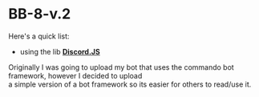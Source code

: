 

# BB-8-v.2



Here's a quick list:
- using the lib <a href="https://discord.js.org/#/"  target="_blank"><strong>Discord.JS</strong></a>

Originally I was going to upload my bot that uses the commando bot framework, however I decided to upload<br>
a simple version of a bot framework so its easier for others to read/use it.



